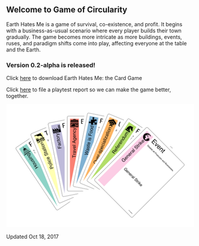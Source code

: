 ## Welcome to Game of Circularity

Earth Hates Me is a game of survival, co-existence, and profit. It begins with a business-as-usual scenario where every player builds their town gradually. The game becomes more intricate as more buildings, events, ruses, and paradigm shifts come into play, affecting everyone at the table and the Earth.

### Version 0.2-alpha is released!

Click [here](https://github.com/yipcma/circularity-pnp/releases) to download Earth Hates Me: the Card Game

Click [here](https://github.com/yipcma/circularity-pnp/issues/new) to file a playtest report so we can make the game better, together.

![Deck](/hand.png)

Updated Oct 18, 2017

